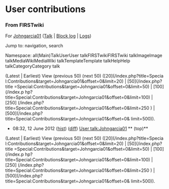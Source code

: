 

# User contributions

### From FIRSTwiki

For [Johngarcia01](/index.php?title=User:Johngarcia01&action=edit
"User:Johngarcia01" ) ([Talk](/index.php/User_talk:Johngarcia01 "User
talk:Johngarcia01" ) | [Block
log](/index.php?title=Special:Log&type=block&page=User:Johngarcia01
"Special:Log" ) | [Logs](/index.php?title=Special:Log&user=Johngarcia01
"Special:Log" ))

Jump to: navigation, search

Namespace:  all(Main)TalkUserUser talkFIRSTwikiFIRSTwiki talkImageImage
talkMediaWikiMediaWiki talkTemplateTemplate talkHelpHelp talkCategoryCategory
talk

(Latest | Earliest) View (previous 50) (next 50) ([20](/index.php?title=Specia
l:Contributions&target=Johngarcia01&offset=0&limit=20) | [50](/index.php?title
=Special:Contributions&target=Johngarcia01&offset=0&limit=50) | [100](/index.p
hp?title=Special:Contributions&target=Johngarcia01&offset=0&limit=100) | [250]
(/index.php?title=Special:Contributions&target=Johngarcia01&offset=0&limit=250
) | [500](/index.php?title=Special:Contributions&target=Johngarcia01&offset=0&
limit=500)).

  * 08:32, 12 June 2012 ([hist](/index.php?title=User_talk:Johngarcia01&action=history "User talk:Johngarcia01" )) ([diff](/index.php?title=User_talk:Johngarcia01&diff=prev&oldid=138107 "User talk:Johngarcia01" )) [User talk:Johngarcia01](/index.php/User_talk:Johngarcia01 "User talk:Johngarcia01" ) ** (top)**

(Latest | Earliest) View (previous 50) (next 50) ([20](/index.php?title=Specia
l:Contributions&target=Johngarcia01&offset=0&limit=20) | [50](/index.php?title
=Special:Contributions&target=Johngarcia01&offset=0&limit=50) | [100](/index.p
hp?title=Special:Contributions&target=Johngarcia01&offset=0&limit=100) | [250]
(/index.php?title=Special:Contributions&target=Johngarcia01&offset=0&limit=250
) | [500](/index.php?title=Special:Contributions&target=Johngarcia01&offset=0&
limit=500)).

